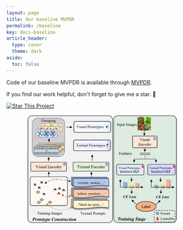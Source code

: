 ```yaml
---
layout: page
title: Our baseline MVPDR
permalink: /baseline
key: docs-baseline
article_header:
  type: cover
  theme: dark
aside:
  toc: false
---
```







Code of our baseline MVPDR is available through [MVPDR](https://github.com/tqwei05/MVPDR).

If you find our work helpful, don't forget to give me a star. :star2:

[![Star This Project](https://img.shields.io/github/stars/tqwei05/MVPDR.svg?label=Stars&style=social)](https://github.com/tqwei05/MVPDR/)
<div align="center">
  <img width=400 src="baseline.png"/>
</div>
